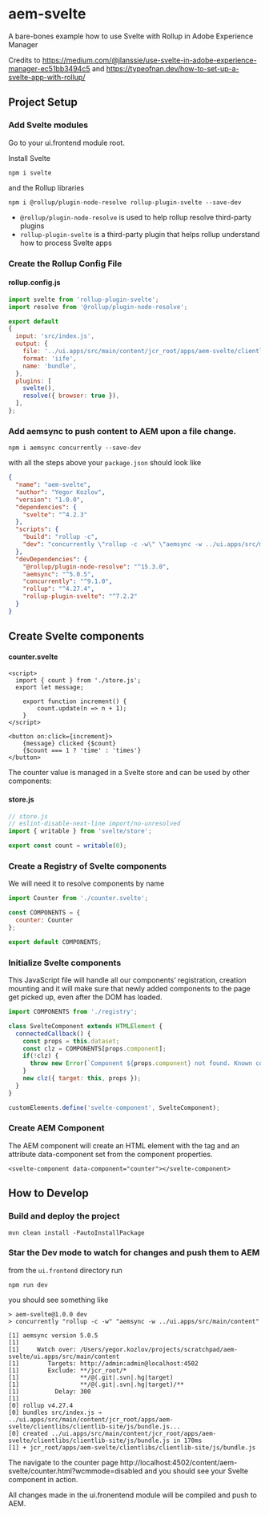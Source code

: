 # aem-svelte
A bare-bones example how to use Svelte with Rollup in Adobe Experience Manager

Credits to https://medium.com/@jlanssie/use-svelte-in-adobe-experience-manager-ec51bb3494c5 and https://typeofnan.dev/how-to-set-up-a-svelte-app-with-rollup/

## Project Setup

### Add Svelte modules
Go to your ui.frontend module root.

Install Svelte
```
npm i svelte
```

and the Rollup libraries
```
npm i @rollup/plugin-node-resolve rollup-plugin-svelte --save-dev
```
- `@rollup/plugin-node-resolve` is used to help rollup resolve third-party plugins
- `rollup-plugin-svelte` is a third-party plugin that helps rollup understand how to process Svelte apps

### Create the Rollup Config File

#### rollup.config.js

```js
import svelte from 'rollup-plugin-svelte';
import resolve from '@rollup/plugin-node-resolve';

export default
{
  input: 'src/index.js',
  output: {
    file: '../ui.apps/src/main/content/jcr_root/apps/aem-svelte/clientlibs/clientlib-site/js/bundle.js',
    format: 'iife',
    name: 'bundle',
  },
  plugins: [
    svelte(),
    resolve({ browser: true }),
  ],
};
```

### Add aemsync to push content to AEM upon a file change.
```
npm i aemsync concurrently --save-dev
```

with all the steps above your `package.json` should  look like
```json
{
  "name": "aem-svelte",
  "author": "Yegor Kozlov",
  "version": "1.0.0",
  "dependencies": {
    "svelte": "^4.2.3"
  },
  "scripts": {
    "build": "rollup -c",
    "dev": "concurrently \"rollup -c -w\" \"aemsync -w ../ui.apps/src/main/content\""
  },
  "devDependencies": {
    "@rollup/plugin-node-resolve": "^15.3.0",
    "aemsync": "^5.0.5",
    "concurrently": "^9.1.0",
    "rollup": "^4.27.4",
    "rollup-plugin-svelte": "^7.2.2"
  }
}
```

## Create Svelte components

#### counter.svelte
```svelte
<script>
  import { count } from './store.js';
  export let message;

	export function increment() {
		count.update(n => n + 1);
	}
</script>

<button on:click={increment}>
	{message} clicked {$count}
	{$count === 1 ? 'time' : 'times'}
</button>
```
The counter value is managed in a Svelte store and can be used by other components:
#### store.js
```js
// store.js
// eslint-disable-next-line import/no-unresolved
import { writable } from 'svelte/store';

export const count = writable(0);
```

### Create a Registry of Svelte components

We will need it to resolve components by name
```js
import Counter from './counter.svelte';

const COMPONENTS = {
  counter: Counter
};

export default COMPONENTS;
```

### Initialize Svelte components

This JavaScript file will handle all our components’ registration, creation mounting and it will make sure that newly added components to the page get picked up, even after the DOM has loaded.

```js
import COMPONENTS from './registry';

class SvelteComponent extends HTMLElement {
  connectedCallback() {
    const props = this.dataset;
    const clz = COMPONENTS[props.component];
    if(!clz) {
      throw new Error(`Component ${props.component} not found. Known components: ${Object.keys(COMPONENTS).join(', ')}`);
    }
    new clz({ target: this, props });
  }
}

customElements.define('svelte-component', SvelteComponent);
```

### Create AEM Component
The AEM component will create an HTML element with the tag <svelte-component> and an attribute data-component set from the component properties.
```
<svelte-component data-component="counter"></svelte-component>
```

## How to Develop

### Build and deploy the project

```
mvn clean install -PautoInstallPackage
```

### Star the Dev mode to watch for changes and push them to AEM
from the `ui.frontend` directory run
```
npm run dev
```
you should see something like
```
> aem-svelte@1.0.0 dev
> concurrently "rollup -c -w" "aemsync -w ../ui.apps/src/main/content"

[1] aemsync version 5.0.5
[1]
[1]     Watch over: /Users/yegor.kozlov/projects/scratchpad/aem-svelte/ui.apps/src/main/content
[1]        Targets: http://admin:admin@localhost:4502
[1]        Exclude: **/jcr_root/*
[1]                 **/@(.git|.svn|.hg|target)
[1]                 **/@(.git|.svn|.hg|target)/**
[1]          Delay: 300
[1]
[0] rollup v4.27.4
[0] bundles src/index.js → ../ui.apps/src/main/content/jcr_root/apps/aem-svelte/clientlibs/clientlib-site/js/bundle.js...
[0] created ../ui.apps/src/main/content/jcr_root/apps/aem-svelte/clientlibs/clientlib-site/js/bundle.js in 170ms
[1] + jcr_root/apps/aem-svelte/clientlibs/clientlib-site/js/bundle.js
```

The navigate to the counter page http://localhost:4502/content/aem-svelte/counter.html?wcmmode=disabled and you should see your Svelte component in action.

All changes made in the ui.fronentend module will be compiled and push to AEM. 
